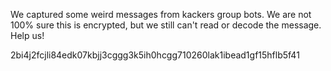 We captured some weird messages from kackers group bots. We are not 100% sure this is encrypted, but we still can't read or decode the message. Help us!

2bi4j2fcjli84edk07kbjj3cggg3k5ih0hcgg710260lak1ibead1gf15hflb5f41
